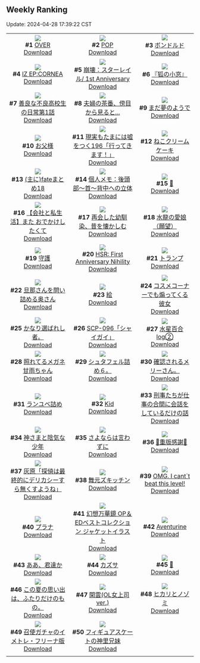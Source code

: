 ## Weekly Ranking
Update: 2024-04-28 17:39:22 CST

|      |      |      |
| :----: | :----: | :----: |
| ![](https://i.pixiv.re/c/240x480/img-master/img/2024/04/22/00/00/06/118050711_p0_master1200.jpg)<br>**#1** [OVER](https://www.pixiv.net/artworks/118050711)<br>[Download](https://i.pixiv.re/img-original/img/2024/04/22/00/00/06/118050711_p0.png) | ![](https://i.pixiv.re/c/240x480/img-master/img/2024/04/21/00/00/14/118016071_p0_master1200.jpg)<br>**#2** [POP](https://www.pixiv.net/artworks/118016071)<br>[Download](https://i.pixiv.re/img-original/img/2024/04/21/00/00/14/118016071_p0.png) | ![](https://i.pixiv.re/c/240x480/img-master/img/2024/04/22/00/00/17/118050780_p0_master1200.jpg)<br>**#3** [ボンドルド](https://www.pixiv.net/artworks/118050780)<br>[Download](https://i.pixiv.re/img-original/img/2024/04/22/00/00/17/118050780_p0.jpg) |
| ![](https://i.pixiv.re/c/240x480/img-master/img/2024/04/22/00/00/33/118050870_p0_master1200.jpg)<br>**#4** [IZ EP:CORNEA](https://www.pixiv.net/artworks/118050870)<br>[Download](https://i.pixiv.re/img-original/img/2024/04/22/00/00/33/118050870_p0.png) | ![](https://i.pixiv.re/c/240x480/img-master/img/2024/04/22/20/07/49/118070711_p0_master1200.jpg)<br>**#5** [崩壊：スターレイル/ 1st Anniversary](https://www.pixiv.net/artworks/118070711)<br>[Download](https://i.pixiv.re/img-original/img/2024/04/22/20/07/49/118070711_p0.png) | ![](https://i.pixiv.re/c/240x480/img-master/img/2024/04/21/00/02/40/118016407_p0_master1200.jpg)<br>**#6** [『狐の小窓』](https://www.pixiv.net/artworks/118016407)<br>[Download](https://i.pixiv.re/img-original/img/2024/04/21/00/02/40/118016407_p0.png) |
| ![](https://i.pixiv.re/c/240x480/img-master/img/2024/04/22/11/36/11/118051040_p0_master1200.jpg)<br>**#7** [善良な不良高校生の日常第1話](https://www.pixiv.net/artworks/118051040)<br>[Download](https://i.pixiv.re/img-original/img/2024/04/22/11/36/11/118051040_p0.jpg) | ![](https://i.pixiv.re/c/240x480/img-master/img/2024/04/22/00/04/22/118051195_p0_master1200.jpg)<br>**#8** [夫婦の茶番、傍目から見ると...](https://www.pixiv.net/artworks/118051195)<br>[Download](https://i.pixiv.re/img-original/img/2024/04/22/00/04/22/118051195_p0.jpg) | ![](https://i.pixiv.re/c/240x480/img-master/img/2024/04/21/00/00/01/118015993_p0_master1200.jpg)<br>**#9** [まだ夢のようで](https://www.pixiv.net/artworks/118015993)<br>[Download](https://i.pixiv.re/img-original/img/2024/04/21/00/00/01/118015993_p0.jpg) |
| ![](https://i.pixiv.re/c/240x480/img-master/img/2024/04/21/00/03/10/118016452_p0_master1200.jpg)<br>**#10** [お父様](https://www.pixiv.net/artworks/118016452)<br>[Download](https://i.pixiv.re/img-original/img/2024/04/21/00/03/10/118016452_p0.jpg) | ![](https://i.pixiv.re/c/240x480/img-master/img/2024/04/21/18/09/47/118037335_p0_master1200.jpg)<br>**#11** [現実もたまには嘘をつく196「行ってきます！」](https://www.pixiv.net/artworks/118037335)<br>[Download](https://i.pixiv.re/img-original/img/2024/04/21/18/09/47/118037335_p0.jpg) | ![](https://i.pixiv.re/c/240x480/img-master/img/2024/04/22/20/30/01/118071321_p0_master1200.jpg)<br>**#12** [ねこクリームケーキ](https://www.pixiv.net/artworks/118071321)<br>[Download](https://i.pixiv.re/img-original/img/2024/04/22/20/30/01/118071321_p0.png) |
| ![](https://i.pixiv.re/c/240x480/img-master/img/2024/04/22/22/57/30/118076213_p0_master1200.jpg)<br>**#13** [(主に)fateまとめ18](https://www.pixiv.net/artworks/118076213)<br>[Download](https://i.pixiv.re/img-original/img/2024/04/22/22/57/30/118076213_p0.jpg) | ![](https://i.pixiv.re/c/240x480/img-master/img/2024/04/23/06/00/11/118084290_p0_master1200.jpg)<br>**#14** [個人メモ：後頭部～首～背中への立体](https://www.pixiv.net/artworks/118084290)<br>[Download](https://i.pixiv.re/img-original/img/2024/04/23/06/00/11/118084290_p0.jpg) | ![](https://i.pixiv.re/c/240x480/img-master/img/2024/04/21/00/00/04/118016004_p0_master1200.jpg)<br>**#15** [🎀](https://www.pixiv.net/artworks/118016004)<br>[Download](https://i.pixiv.re/img-original/img/2024/04/21/00/00/04/118016004_p0.png) |
| ![](https://i.pixiv.re/c/240x480/img-master/img/2024/04/23/12/00/12/118088503_p0_master1200.jpg)<br>**#16** [【会社と私生活】また おでかけしたくて](https://www.pixiv.net/artworks/118088503)<br>[Download](https://i.pixiv.re/img-original/img/2024/04/23/12/00/12/118088503_p0.jpg) | ![](https://i.pixiv.re/c/240x480/img-master/img/2024/04/22/00/03/35/118051159_p0_master1200.jpg)<br>**#17** [再会した幼馴染、昔を懐かしむ](https://www.pixiv.net/artworks/118051159)<br>[Download](https://i.pixiv.re/img-original/img/2024/04/22/00/03/35/118051159_p0.jpg) | ![](https://i.pixiv.re/c/240x480/img-master/img/2024/04/22/21/11/40/118072662_p0_master1200.jpg)<br>**#18** [水龍の愛娘（願望）](https://www.pixiv.net/artworks/118072662)<br>[Download](https://i.pixiv.re/img-original/img/2024/04/22/21/11/40/118072662_p0.png) |
| ![](https://i.pixiv.re/c/240x480/img-master/img/2024/04/23/00/19/37/118079218_p0_master1200.jpg)<br>**#19** [守護](https://www.pixiv.net/artworks/118079218)<br>[Download](https://i.pixiv.re/img-original/img/2024/04/23/00/19/37/118079218_p0.png) | ![](https://i.pixiv.re/c/240x480/img-master/img/2024/04/23/22/01/44/118101086_p0_master1200.jpg)<br>**#20** [HSR: First Anniversary Nihility](https://www.pixiv.net/artworks/118101086)<br>[Download](https://i.pixiv.re/img-original/img/2024/04/23/22/01/44/118101086_p0.jpg) | ![](https://i.pixiv.re/c/240x480/img-master/img/2024/04/22/12/24/27/118062108_p0_master1200.jpg)<br>**#21** [トランプ](https://www.pixiv.net/artworks/118062108)<br>[Download](https://i.pixiv.re/img-original/img/2024/04/22/12/24/27/118062108_p0.png) |
| ![](https://i.pixiv.re/c/240x480/img-master/img/2024/04/21/00/05/47/118016580_p0_master1200.jpg)<br>**#22** [旦那さんを問い詰める奥さん](https://www.pixiv.net/artworks/118016580)<br>[Download](https://i.pixiv.re/img-original/img/2024/04/21/00/05/47/118016580_p0.jpg) | ![](https://i.pixiv.re/c/240x480/img-master/img/2024/04/22/22/22/50/118075060_p0_master1200.jpg)<br>**#23** [絵](https://www.pixiv.net/artworks/118075060)<br>[Download](https://i.pixiv.re/img-original/img/2024/04/22/22/22/50/118075060_p0.png) | ![](https://i.pixiv.re/c/240x480/img-master/img/2024/04/22/17/14/02/118066487_p0_master1200.jpg)<br>**#24** [コスメコーナーでも煽ってくる彼女](https://www.pixiv.net/artworks/118066487)<br>[Download](https://i.pixiv.re/img-original/img/2024/04/22/17/14/02/118066487_p0.jpg) |
| ![](https://i.pixiv.re/c/240x480/img-master/img/2024/04/22/23/16/34/118076823_p0_master1200.jpg)<br>**#25** [かなり選ばれし者。](https://www.pixiv.net/artworks/118076823)<br>[Download](https://i.pixiv.re/img-original/img/2024/04/22/23/16/34/118076823_p0.jpg) | ![](https://i.pixiv.re/c/240x480/img-master/img/2024/04/22/18/10/19/118067684_p0_master1200.jpg)<br>**#26** [SCP-096「シャイガイ」](https://www.pixiv.net/artworks/118067684)<br>[Download](https://i.pixiv.re/img-original/img/2024/04/22/18/10/19/118067684_p0.jpg) | ![](https://i.pixiv.re/c/240x480/img-master/img/2024/04/21/00/20/16/118017085_p0_master1200.jpg)<br>**#27** [水星百合log②](https://www.pixiv.net/artworks/118017085)<br>[Download](https://i.pixiv.re/img-original/img/2024/04/21/00/20/16/118017085_p0.jpg) |
| ![](https://i.pixiv.re/c/240x480/img-master/img/2024/04/22/22/21/23/118075007_p0_master1200.jpg)<br>**#28** [照れてるメガネ甘雨ちゃん](https://www.pixiv.net/artworks/118075007)<br>[Download](https://i.pixiv.re/img-original/img/2024/04/22/22/21/23/118075007_p0.png) | ![](https://i.pixiv.re/c/240x480/img-master/img/2024/04/21/13/48/18/118030911_p0_master1200.jpg)<br>**#29** [シュタフェル詰め６。](https://www.pixiv.net/artworks/118030911)<br>[Download](https://i.pixiv.re/img-original/img/2024/04/21/13/48/18/118030911_p0.png) | ![](https://i.pixiv.re/c/240x480/img-master/img/2024/04/22/08/45/05/118059328_p0_master1200.jpg)<br>**#30** [確認されるメリーさん。](https://www.pixiv.net/artworks/118059328)<br>[Download](https://i.pixiv.re/img-original/img/2024/04/22/08/45/05/118059328_p0.jpg) |
| ![](https://i.pixiv.re/c/240x480/img-master/img/2024/04/22/21/35/42/118073463_p0_master1200.jpg)<br>**#31** [ランユベ詰め](https://www.pixiv.net/artworks/118073463)<br>[Download](https://i.pixiv.re/img-original/img/2024/04/22/21/35/42/118073463_p0.png) | ![](https://i.pixiv.re/c/240x480/img-master/img/2024/04/22/17/36/34/118066943_p0_master1200.jpg)<br>**#32** [Kid](https://www.pixiv.net/artworks/118066943)<br>[Download](https://i.pixiv.re/img-original/img/2024/04/22/17/36/34/118066943_p0.jpg) | ![](https://i.pixiv.re/c/240x480/img-master/img/2024/04/22/00/57/29/118052923_p0_master1200.jpg)<br>**#33** [刑事たちが仕事の合間に会話をしているだけの話](https://www.pixiv.net/artworks/118052923)<br>[Download](https://i.pixiv.re/img-original/img/2024/04/22/00/57/29/118052923_p0.jpg) |
| ![](https://i.pixiv.re/c/240x480/img-master/img/2024/04/21/17/41/01/118036704_p0_master1200.jpg)<br>**#34** [神さまと陰気な少年](https://www.pixiv.net/artworks/118036704)<br>[Download](https://i.pixiv.re/img-original/img/2024/04/21/17/41/01/118036704_p0.jpg) | ![](https://i.pixiv.re/c/240x480/img-master/img/2024/04/21/20/54/12/118042946_p0_master1200.jpg)<br>**#35** [さよならは言わずに](https://www.pixiv.net/artworks/118042946)<br>[Download](https://i.pixiv.re/img-original/img/2024/04/21/20/54/12/118042946_p0.jpg) | ![](https://i.pixiv.re/c/240x480/img-master/img/2024/04/21/01/30/59/118019133_p0_master1200.jpg)<br>**#36** [💜重版感謝💜](https://www.pixiv.net/artworks/118019133)<br>[Download](https://i.pixiv.re/img-original/img/2024/04/21/01/30/59/118019133_p0.jpg) |
| ![](https://i.pixiv.re/c/240x480/img-master/img/2024/04/22/18/10/52/118067700_p0_master1200.jpg)<br>**#37** [灰原「探偵は最終的にデリカシーすら無くすようね」](https://www.pixiv.net/artworks/118067700)<br>[Download](https://i.pixiv.re/img-original/img/2024/04/22/18/10/52/118067700_p0.jpg) | ![](https://i.pixiv.re/c/240x480/img-master/img/2024/04/22/14/45/01/118064156_p0_master1200.jpg)<br>**#38** [舞元ズキッチン](https://www.pixiv.net/artworks/118064156)<br>[Download](https://i.pixiv.re/img-original/img/2024/04/22/14/45/01/118064156_p0.jpg) | ![](https://i.pixiv.re/c/240x480/img-master/img/2024/04/22/01/57/20/118054347_master1200.jpg)<br>**#39** [OMG. I cant`t beat this level!](https://www.pixiv.net/artworks/118054347)<br>[Download](https://www.pixiv.net/artworks/118054347) |
| ![](https://i.pixiv.re/c/240x480/img-master/img/2024/04/22/17/41/17/118067026_p0_master1200.jpg)<br>**#40** [プラナ](https://www.pixiv.net/artworks/118067026)<br>[Download](https://i.pixiv.re/img-original/img/2024/04/22/17/41/17/118067026_p0.png) | ![](https://i.pixiv.re/c/240x480/img-master/img/2024/04/21/09/35/34/118025720_p0_master1200.jpg)<br>**#41** [幻想万華鏡 OP＆EDベストコレクション ジャケットイラスト](https://www.pixiv.net/artworks/118025720)<br>[Download](https://i.pixiv.re/img-original/img/2024/04/21/09/35/34/118025720_p0.jpg) | ![](https://i.pixiv.re/c/240x480/img-master/img/2024/04/22/14/29/11/118063938_p0_master1200.jpg)<br>**#42** [Aventurine](https://www.pixiv.net/artworks/118063938)<br>[Download](https://i.pixiv.re/img-original/img/2024/04/22/14/29/11/118063938_p0.jpg) |
| ![](https://i.pixiv.re/c/240x480/img-master/img/2024/04/23/19/33/00/118096531_p0_master1200.jpg)<br>**#43** [ああ、君達か](https://www.pixiv.net/artworks/118096531)<br>[Download](https://i.pixiv.re/img-original/img/2024/04/23/19/33/00/118096531_p0.png) | ![](https://i.pixiv.re/c/240x480/img-master/img/2024/04/22/00/00/20/118050796_p0_master1200.jpg)<br>**#44** [カズサ](https://www.pixiv.net/artworks/118050796)<br>[Download](https://i.pixiv.re/img-original/img/2024/04/22/00/00/20/118050796_p0.jpg) | ![](https://i.pixiv.re/c/240x480/img-master/img/2024/04/22/00/00/13/118050759_p0_master1200.jpg)<br>**#45** [💌](https://www.pixiv.net/artworks/118050759)<br>[Download](https://i.pixiv.re/img-original/img/2024/04/22/00/00/13/118050759_p0.png) |
| ![](https://i.pixiv.re/c/240x480/img-master/img/2024/04/22/22/41/32/118075724_p0_master1200.jpg)<br>**#46** [この夏の思い出は、ふたりだけのもの。](https://www.pixiv.net/artworks/118075724)<br>[Download](https://i.pixiv.re/img-original/img/2024/04/22/22/41/32/118075724_p0.jpg) | ![](https://i.pixiv.re/c/240x480/img-master/img/2024/04/22/19/00/44/118068954_p0_master1200.jpg)<br>**#47** [閑雲(OL女上司ver.)](https://www.pixiv.net/artworks/118068954)<br>[Download](https://i.pixiv.re/img-original/img/2024/04/22/19/00/44/118068954_p0.png) | ![](https://i.pixiv.re/c/240x480/img-master/img/2024/04/22/10/30/02/118060531_p0_master1200.jpg)<br>**#48** [ヒカリとノゾミ](https://www.pixiv.net/artworks/118060531)<br>[Download](https://i.pixiv.re/img-original/img/2024/04/22/10/30/02/118060531_p0.png) |
| ![](https://i.pixiv.re/c/240x480/img-master/img/2024/04/22/11/19/04/118061146_p0_master1200.jpg)<br>**#49** [召使ガチャのイメトレ・フリーナ版](https://www.pixiv.net/artworks/118061146)<br>[Download](https://i.pixiv.re/img-original/img/2024/04/22/11/19/04/118061146_p0.jpg) | ![](https://i.pixiv.re/c/240x480/img-master/img/2024/04/21/00/32/55/118016065_p0_master1200.jpg)<br>**#50** [フィギュアスケートの神里兄妹](https://www.pixiv.net/artworks/118016065)<br>[Download](https://i.pixiv.re/img-original/img/2024/04/21/00/32/55/118016065_p0.jpg) |
|      |
